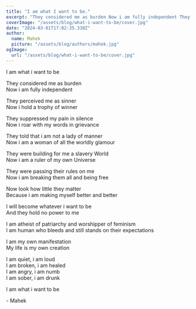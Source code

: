 ```yaml
---
title: "I am what I want to be."
excerpt: "They considered me as burden Now i am fully independent They perceived me as sinner Now i hold a trophy of winner They suppressed my pain in silence Now i roar with my words in grievance "
coverImage: "/assets/blog/what-i-want-to-be/cover.jpg"
date: "2024-03-01T17:02:35.338Z"
author:
  name: Mahek
  picture: "/assets/blog/authors/mahek.jpg"
ogImage:
  url: "/assets/blog/what-i-want-to-be/cover.jpg"
---
```

I am what i want to be

They considered me as burden  
Now i am fully independent

They perceived me as sinner  
Now i hold a trophy of winner

They suppressed my pain in silence  
Now i roar with my words in grievance

They told that i am not a lady of manner  
Now i am a woman of all the worldly glamour

They were building for me a slavery World  
Now i am a ruler of my own Universe 

They were passing their rules on me  
Now i am breaking them all and being free

Now look how little they matter  
Because i am making myself better and better

I will become whatever i want to be  
And they hold no power to me

I am atheist of patriarchy and worshipper of feminism  
I am human who bleeds and still stands on their expectations

I am my own manifestation  
My life is my own creation

I am quiet, i am loud  
I am broken, i am healed  
I am angry, i am numb  
I am sober, i am drunk  

I am what i want to be

\- Mahek
